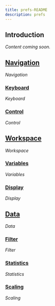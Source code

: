 ```yaml
---
title: prefs-README
description: prefs
---
```


## Introduction
 *Content coming soon.*


## [Navigation](navigation/README.md)

*Navigation*

### [Keyboard](navigation/keyboard.md)
*Keyboard*

### [Control](navigation/control.md)
*Control*


## [Workspace](workspace/README.md)

*Workspace*

### [Variables](workspace/variables.md)
*Variables*

### [Display](workspace/display.md)
*Display*


## [Data](data/README.md)

*Data*

### [Filter](data/filter.md)
*Filter*

### [Statistics](data/stats.md)
*Statistics*

### [Scaling](data/scaling.md)
*Scaling*

